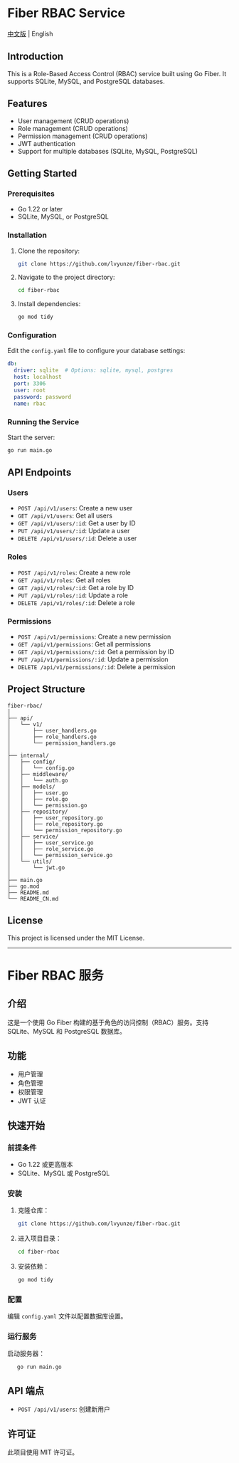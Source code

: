 # Fiber RBAC Service

[中文版](README_CN.md) | English

## Introduction
This is a Role-Based Access Control (RBAC) service built using Go Fiber. It supports SQLite, MySQL, and PostgreSQL databases.

## Features
- User management (CRUD operations)
- Role management (CRUD operations)
- Permission management (CRUD operations)
- JWT authentication
- Support for multiple databases (SQLite, MySQL, PostgreSQL)

## Getting Started

### Prerequisites
- Go 1.22 or later
- SQLite, MySQL, or PostgreSQL

### Installation
1. Clone the repository:
   ```bash
   git clone https://github.com/lvyunze/fiber-rbac.git
   ```
2. Navigate to the project directory:
   ```bash
   cd fiber-rbac
   ```
3. Install dependencies:
   ```bash
   go mod tidy
   ```

### Configuration
Edit the `config.yaml` file to configure your database settings:

```yaml
db:
  driver: sqlite  # Options: sqlite, mysql, postgres
  host: localhost
  port: 3306
  user: root
  password: password
  name: rbac
```

### Running the Service
Start the server:
```bash
go run main.go
```

## API Endpoints

### Users
- `POST /api/v1/users`: Create a new user
- `GET /api/v1/users`: Get all users
- `GET /api/v1/users/:id`: Get a user by ID
- `PUT /api/v1/users/:id`: Update a user
- `DELETE /api/v1/users/:id`: Delete a user

### Roles
- `POST /api/v1/roles`: Create a new role
- `GET /api/v1/roles`: Get all roles
- `GET /api/v1/roles/:id`: Get a role by ID
- `PUT /api/v1/roles/:id`: Update a role
- `DELETE /api/v1/roles/:id`: Delete a role

### Permissions
- `POST /api/v1/permissions`: Create a new permission
- `GET /api/v1/permissions`: Get all permissions
- `GET /api/v1/permissions/:id`: Get a permission by ID
- `PUT /api/v1/permissions/:id`: Update a permission
- `DELETE /api/v1/permissions/:id`: Delete a permission

## Project Structure
```
fiber-rbac/
│
├── api/
│   └── v1/
│       ├── user_handlers.go
│       ├── role_handlers.go
│       └── permission_handlers.go
│
├── internal/
│   ├── config/
│   │   └── config.go
│   ├── middleware/
│   │   └── auth.go
│   ├── models/
│   │   ├── user.go
│   │   ├── role.go
│   │   └── permission.go
│   ├── repository/
│   │   ├── user_repository.go
│   │   ├── role_repository.go
│   │   └── permission_repository.go
│   ├── service/
│   │   ├── user_service.go
│   │   ├── role_service.go
│   │   └── permission_service.go
│   └── utils/
│       └── jwt.go
│
├── main.go
├── go.mod
├── README.md
└── README_CN.md
```

## License
This project is licensed under the MIT License.

---

# Fiber RBAC 服务

## 介绍
这是一个使用 Go Fiber 构建的基于角色的访问控制（RBAC）服务。支持 SQLite、MySQL 和 PostgreSQL 数据库。

## 功能
- 用户管理
- 角色管理
- 权限管理
- JWT 认证

## 快速开始

### 前提条件
- Go 1.22 或更高版本
- SQLite、MySQL 或 PostgreSQL

### 安装
1. 克隆仓库：
   ```bash
   git clone https://github.com/lvyunze/fiber-rbac.git
   ```
2. 进入项目目录：
   ```bash
   cd fiber-rbac
   ```
3. 安装依赖：
   ```bash
   go mod tidy
   ```

### 配置
编辑 `config.yaml` 文件以配置数据库设置。

### 运行服务
启动服务器：
```bash
   go run main.go
```

## API 端点
- `POST /api/v1/users`: 创建新用户

## 许可证
此项目使用 MIT 许可证。 